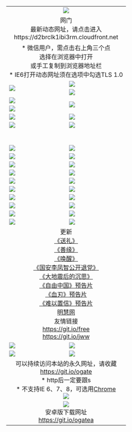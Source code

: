 ﻿<table>
  <tr></tr>
  <tr><td colspan=2 align=center><img src="https://cloud.githubusercontent.com/assets/11880933/13434984/f430fae2-e012-11e5-814f-c2df1e82b247.jpg" /></td></tr>
  <tr><td colspan=2 align=center>网门<br>最新动态网址，请点击进入
<br>https://d2brclk1ibi3rm.cloudfront.net
    </td>
  </tr>
  <tr>
    <td colspan=2 align=center>* 微信用户，需点击右上角三个点<br>选择在浏览器中打开<br>或手工复制到浏览器地址栏
    <br>* IE6打开动态网址须在选项中勾选TLS 1.0</td>
  </tr>
  <tr>
    <td rowspan=2><a href="https://d2brclk1ibi3rm.cloudfront.net/ogUP.aspx?name=11DKC.mp4&list=11DKC" target="_blank"><img src="https://d2brclk1ibi3rm.cloudfront.net/Up/11DKC1.jpg" /></a></td> 
    <td><div><a href="https://d2brclk1ibi3rm.cloudfront.net/ogUP.aspx?name=LRWS.mp4&list=LRWS" target="_blank"><img src="https://d2brclk1ibi3rm.cloudfront.net/Up/LRWS.jpg" /></a></td>
   </tr>
  <tr>
    <td><a href="https://d2brclk1ibi3rm.cloudfront.net/ogNiceVedio.aspx" target="_blank"><img src="https://d2brclk1ibi3rm.cloudfront.net/Up/11TGKDY.jpg" /></a></td>
  </tr>
  <tr>
    <td><a href="https://d2brclk1ibi3rm.cloudfront.net/ogUP.aspx?name=JQR.mp4&count=2" target="_blank"><img src="https://d2brclk1ibi3rm.cloudfront.net/Up/JQR.jpg" /></a></td>   
    <td rowspan=2><a href="https://d2brclk1ibi3rm.cloudfront.net/ogUP.aspx?name=JP.mp4&count=9" target="_blank"><img src="https://d2brclk1ibi3rm.cloudfront.net/Up/JP.jpg" /></td>
  </tr>
  <tr>
    <td><a href="https://d2brclk1ibi3rm.cloudfront.net/ogUP.aspx?name=WH.mp4" target="_blank"><img src="https://d2brclk1ibi3rm.cloudfront.net/Up/WH.jpg" /></a></td>
  </tr>
  <tr>
    <td><a href="https://d2brclk1ibi3rm.cloudfront.net/ogUP.aspx?name=SSZJ.mp4&list=SSZJ" target="_blank"><img src="https://d2brclk1ibi3rm.cloudfront.net/Up/SSZJ.jpg" /></a></td>
    <td><a href="https://d2brclk1ibi3rm.cloudfront.net/ogUP.aspx?name=1XQK.mp4&count=13" target="_blank"><img src="https://d2brclk1ibi3rm.cloudfront.net/Up/1XQK.jpg" /></a</td>
  </tr>
  <tr>
    <td><a href="https://d2brclk1ibi3rm.cloudfront.net/ogUP.aspx?name=ZY.mp4&count=2015|16" target="_blank"><img src="https://d2brclk1ibi3rm.cloudfront.net/Up/ZY.jpg" /></a</td>
    <td><a href="https://d2brclk1ibi3rm.cloudfront.net/ogUP.aspx?name=XTFY.mp4&count=B|2,A|24" target="_blank"><img src="https://d2brclk1ibi3rm.cloudfront.net/Up/XTFY.jpg" /></a></td>
  </tr>
  <tr height="40">
  </tr>
  <tr>
    <td><a href="https://d2brclk1ibi3rm.cloudfront.net/ogUP.aspx?name=4EE/QQ.mp4&list=4EEQQ" target="_blank"><img src="https://d2brclk1ibi3rm.cloudfront.net/Up/4EE/QQ0.jpg"/></a></td>
    <td><a href="https://d2brclk1ibi3rm.cloudfront.net/ogUP.aspx?name=4EE/HQ.mp4&list=4EEHQ" target="_blank"><img src="https://d2brclk1ibi3rm.cloudfront.net/Up/4EE/HQ0.jpg"/></a></td>
  </tr>
  <tr>
    <td><a href="https://d2brclk1ibi3rm.cloudfront.net/ogUP.aspx?name=4EE/ZG.mp4&list=4EEZG" target="_blank"><img src="https://d2brclk1ibi3rm.cloudfront.net/Up/4EE/ZG0.jpg"/></a></td>
    <td><a href="https://d2brclk1ibi3rm.cloudfront.net/ogUP.aspx?name=4EE/DJ.mp4&list=4EEDJ" target="_blank"><img src="https://d2brclk1ibi3rm.cloudfront.net/Up/4EE/DJ0.jpg"/></a></td>
  </tr>
  <tr>
    <td><a href="https://d2brclk1ibi3rm.cloudfront.net/ogUP.aspx?name=4EE/GX.mp4&list=4EEGX" target="_blank"><img src="https://d2brclk1ibi3rm.cloudfront.net/Up/4EE/GX0.jpg"/></a></td>
    <td><a href="https://d2brclk1ibi3rm.cloudfront.net/ogUP.aspx?name=4EE/HD.mp4&list=4EEHD" target="_blank"><img src="https://d2brclk1ibi3rm.cloudfront.net/Up/4EE/HD0.jpg"/></a></td>
  </tr>
  <tr>
    <td><a href="https://d2brclk1ibi3rm.cloudfront.net/ogUP.aspx?name=4EE/TX.mp4&list=4EETX" target="_blank"><img src="https://d2brclk1ibi3rm.cloudfront.net/Up/4EE/TX0.jpg"/></a></td>
    <td><a href="https://d2brclk1ibi3rm.cloudfront.net/ogUP.aspx?name=4EE/WZ.mp4&list=4EEWZ" target="_blank"><img src="https://d2brclk1ibi3rm.cloudfront.net/Up/4EE/WZ0.jpg"/></a></td>
  </tr>
  <tr>
    <td><a href="https://d2brclk1ibi3rm.cloudfront.net/onUP.aspx?name=https://d1pog55izwmvoe.cloudfront.net/" target="_blank"><img src="https://d2brclk1ibi3rm.cloudfront.net/Up/0DTW.jpg"/></a></td>
    <td><a href="https://d2brclk1ibi3rm.cloudfront.net/onUP.aspx?name=https://d240ns8up8earz.cloudfront.net/acenter/" target="_blank"><img src="https://d2brclk1ibi3rm.cloudfront.net/Up/0TDW.jpg" /></a></td>
  </tr>
  <tr>
    <td><a href="https://d2brclk1ibi3rm.cloudfront.net/onUP.aspx?name=https://d4508d6vomz2p.cloudfront.net/gb/nsc413.htm" target="_blank"><img src="https://d2brclk1ibi3rm.cloudfront.net/Up/0DJY.jpg" /></a></td>
    <td><a href="https://d2brclk1ibi3rm.cloudfront.net/onUP.aspx?name=https://dilo7bqpjb57y.cloudfront.net/xtr/gb/prog204.html" target="_blank"><img src="https://d2brclk1ibi3rm.cloudfront.net/Up/0XTR.jpg" /></a></td>
  </tr>
  <tr>
    <td><a href="https://d2brclk1ibi3rm.cloudfront.net/onUP.aspx?name=https://d3aj00iefsmfgc.cloudfront.net/" target="_blank"><img src="https://d2brclk1ibi3rm.cloudfront.net/Up/0MHW.jpg" /></a></td>
    <td><a href="https://d2brclk1ibi3rm.cloudfront.net/onUP.aspx?name=https://d20wz7qt14x5d2.cloudfront.net/" target="_blank"><img src="https://d2brclk1ibi3rm.cloudfront.net/Up/0ZJW.jpg" /></a></td>
  </tr>
  <tr>
    <td><a href="https://d2brclk1ibi3rm.cloudfront.net/ogUP.aspx?name=0FG.zip" target="_blank"><img src="https://d2brclk1ibi3rm.cloudfront.net/Up/0FG.jpg" /></a></td>
    <td><a href="https://d2brclk1ibi3rm.cloudfront.net/ogUP.aspx?name=0FGA.apk" target="_blank"><img src="https://d2brclk1ibi3rm.cloudfront.net/Up/0FGA.jpg" /></a></td>
  </tr>
  <tr>
    <td><a href="https://d2brclk1ibi3rm.cloudfront.net/ogUP.aspx?name=0U.zip" target="_blank"><img src="https://d2brclk1ibi3rm.cloudfront.net/Up/0U.jpg" /></a></td>
    <td><a href="https://d2brclk1ibi3rm.cloudfront.net/ogUP.aspx?name=0UA.apk" target="_blank"><img src="https://d2brclk1ibi3rm.cloudfront.net/Up/0UA.jpg" /></a></td>
  </tr>
  <tr>
    <td><a href="https://d2brclk1ibi3rm.cloudfront.net/ogUP.aspx?name=0iPPOTV.zip" target="_blank"><img src="https://d2brclk1ibi3rm.cloudfront.net/Up/0iPPOTV.jpg" /></a></td>
    <td><a href="https://d2brclk1ibi3rm.cloudfront.net/ogUP.aspx?name=0iNTD.apk" target="_blank"><img src="https://d2brclk1ibi3rm.cloudfront.net/Up/0iNTD.jpg" /></a></td>
  </tr>
  <tr>
    <td colspan=2 align=center>更新<br>
      <a href="https://d2brclk1ibi3rm.cloudfront.net/ogUP.aspx?name=4ESL.mp4" target="_blank">《送礼》</a><br>
      <a href="https://d2brclk1ibi3rm.cloudfront.net/ogUP.aspx?name=4ESY.mp4" target="_blank">《善缘》</a><br>
      <a href="https://d2brclk1ibi3rm.cloudfront.net/ogUP.aspx?name=4EHX.mp4" target="_blank">《唤醒》</a><br>
      <a href="https://d2brclk1ibi3rm.cloudfront.net/ogUP.aspx?name=4LFZ.mp4" target="_blank">《国安李凤智公开退党》</a><br>
      <a href="https://d2brclk1ibi3rm.cloudfront.net/ogUP.aspx?name=4DDZHDCS.mp4" target="_blank">《大地震后的沉思》</a><br>
      <a href="https://d2brclk1ibi3rm.cloudfront.net/ogUP.aspx?name=11ZYZG0.mp4" target="_blank">《自由中国》预告片</a><br>
      <a href="https://d2brclk1ibi3rm.cloudfront.net/ogUP.aspx?name=11XR.mp4" target="_blank">《血刃》预告片</a><br>
      <a href="https://d2brclk1ibi3rm.cloudfront.net/ogUP.aspx?name=11NYZX.mp4&count=2" target="_blank">《难以置信》预告片</a><br>
      <a href="https://d2brclk1ibi3rm.cloudfront.net/onUP.aspx?name=https://www.minghui.org/" target="_blank">明慧网</a><br>
      友情链接<br>
      <a href="https://d2brclk1ibi3rm.cloudfront.net/onUP.aspx?name=https://git.io/free" target="_blank">https://git.io/free</a><br>
      <a href="https://d2brclk1ibi3rm.cloudfront.net/onUP.aspx?name=https://git.io/jww" target="_blank">https://git.io/jww</a></td>
    </td>
  </tr>
  <tr>
    <td><a href="https://d2brclk1ibi3rm.cloudfront.net/ogNice.aspx" target="_blank"><img src="https://d2brclk1ibi3rm.cloudfront.net/Up/0WCYY.jpg" /></a></td>
    <td><a href="https://d2brclk1ibi3rm.cloudfront.net/onCO.aspx?ob=600事物&op=增删改&args=WH1~%23类型6新闻%7c%23类型6评论&mode=" target="_blank"><img src="https://d2brclk1ibi3rm.cloudfront.net/Up/0WZTT.jpg" /></a></td> 
  </tr>
  <tr>
    <td><a href="https://d2brclk1ibi3rm.cloudfront.net/ogDY.aspx" target="_blank"><img src="https://d2brclk1ibi3rm.cloudfront.net/Up/0FK.jpg" /></a></td>
    <td><a href="https://d2brclk1ibi3rm.cloudfront.net/ogST.aspx" target="_blank"><img src="https://d2brclk1ibi3rm.cloudfront.net/Up/0ST.jpg" /></a></td> 
  </tr>
  <tr>
    <td colspan=2 align=center>可以持续访问本站的永久网址，请收藏<br/><a href="https://git.io/ogate" target="_blank">https://git.io/ogate</a><br/>* http后一定要跟s<br/>* 不支持IE 6、7、8，可选用<a href="https://d2brclk1ibi3rm.cloudfront.net/ogUP.aspx?name=0ChromePortable.zip">Chrome</a><br/><a href="https://d2brclk1ibi3rm.cloudfront.net/Up/0WMGDL2.png" target="_blank"><img src="https://d2brclk1ibi3rm.cloudfront.net/Up/0WMGD2.png"/></a></td>
  </tr>
  <tr>
    <td colspan=2 align=center><a href="https://d2brclk1ibi3rm.cloudfront.net/ogUP.aspx?name=0oGate.apk" target="_blank"><img src="https://cloud.githubusercontent.com/assets/11880933/13720399/75e143ee-e842-11e5-9f0a-1421f423c80f.jpg" /></a><br>安卓版下载网址<br><a href="https://git.io/ogatea">https://git.io/ogatea</a></td>
  </tr>
  <!--tr>
    <td colspan=2 align=center>可能失效的动态网址
    </td>
  </tr-->
</table>
